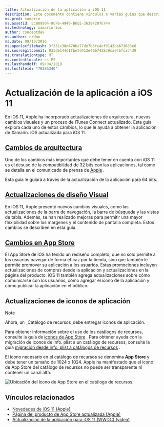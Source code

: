 ```yaml
---
title: Actualización de la aplicación a iOS 11
description: Este documento contiene vínculos a varias guías que describen las nuevas características disponibles para los desarrolladores de Xamarin. iOS con la versión de iOS 11. Por ejemplo, actualizaciones de diseño visual, cambios en el almacén de aplicaciones y actualizaciones de iconos de aplicación.
ms.prod: xamarin
ms.assetid: EC809504-9CF6-4949-B6EE-36384297E744
ms.technology: xamarin-ios
author: conceptdev
ms.author: crdun
ms.date: 09/13/2016
ms.openlocfilehash: 3f331c38d470ba77de7b3fc4ef0143bb673683e8
ms.sourcegitcommit: 933de144d1fbe7d412e49b743839cae4bfcac439
ms.translationtype: MT
ms.contentlocale: es-ES
ms.lasthandoff: 09/04/2019
ms.locfileid: "70286340"
---
```

# <a name="updating-your-app-to-ios-11"></a>Actualización de la aplicación a iOS 11

En iOS 11, Apple ha incorporado actualizaciones de arquitectura, nuevos cambios visuales y un proceso de iTunes Connect actualizado. Esta guía explora cada uno de estos cambios, lo que le ayuda a obtener la aplicación de Xamarin. iOS actualizada para iOS 11.

## <a name="architecture-changesarchitecture-changesmd"></a>[Cambios de arquitectura](architecture-changes.md)

Uno de los cambios más importantes que debe tener en cuenta con iOS 11 es el desuso de la compatibilidad de 32 bits con las aplicaciones, tal como se detalla en el comunicado de prensa de [Apple](https://developer.apple.com/news/?id=06282017b) .

Esta guía le guiará a través de la actualización de la aplicación para 64 bits.

## <a name="visual-design-updatesvisual-designmd"></a>[Actualizaciones de diseño Visual](visual-design.md)

En iOS 11, Apple presentó nuevos cambios visuales, como las actualizaciones de la barra de navegación, la barra de búsqueda y las vistas de tabla. Además, se han realizado mejoras para permitir una mayor flexibilidad sobre los márgenes y el contenido de pantalla completa. Estos cambios se describen en esta guía.

## <a name="app-store-changesapp-store-changesmd"></a>[Cambios en App Store](app-store-changes.md)

El App Store de iOS ha tenido un rediseño completo, que no solo permite a los usuarios navegar de forma eficaz por la tienda, sino que también le permite promover su aplicación a los usuarios. Estas promociones incluyen actualizaciones de compras desde la aplicación y actualizaciones en la página del producto. iOS 11 también agrega actualizaciones sobre cómo comunicarse con los usuarios, cómo agregar el icono de la aplicación y cómo publicar la aplicación en el público.

## <a name="app-icon-updates"></a>Actualizaciones de iconos de aplicación

> [!NOTE]
> Ahora, un _Catálogo de recursos_debe entregar iconos de aplicación. 

Para obtener información sobre el uso de los catálogos de recursos, consulte la guía de [iconos de App Store](~/ios/app-fundamentals/images-icons/app-store-icon.md) . Para obtener ayuda con la migración de iconos de info. plist a un catálogo de recursos, consulte la guía [migración desde info. plist a catálogos de recursos](~/ios/app-fundamentals/images-icons/app-icons.md) .

El icono necesario en el catálogo de recursos se denomina **App Store** y debe tener un tamaño de 1024 x 1024. Apple ha manifestado que el icono de App Store del catálogo de recursos no puede ser transparente ni contener un canal alfa.

![Ubicación del icono de App Store en el catálogo de recursos.](images/image1.png)

## <a name="related-links"></a>Vínculos relacionados

- [Novedades de iOS 11 (Apple)](https://developer.apple.com/ios/)
- [Página del producto de App Store actualizada (Apple)](https://developer.apple.com/app-store/product-page/)
- [Actualización de la aplicación para iOS 11 (WWDC) (vídeo)](https://developer.apple.com/videos/play/wwdc2017/204/)
